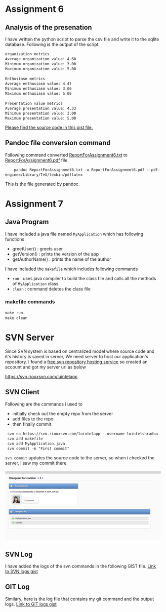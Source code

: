 # Assignment 6
## Analysis of the presenation
I have written the python script to parse the csv file and write it to the sqlite database. 
Following is the output of the script.

    organization metrics
    Average organization value: 4.60
    Minimum organization value: 3.00
    Maximum organization value: 5.00

    Enthusiasm metrics
    Average enthusiasm value: 4.47
    Minimum enthusiasm value: 3.00
    Maximum enthusiasm value: 5.00

    Presentation value metrics
    Average presentation value: 4.33
    Minimum presentation value: 3.00
    Maximum presentation value: 5.00

<a href="https://gist.github.com/shradz27/8f540173bdc862621585c1024f21ba75">Please find the source code in this gist file.</a>

## Pandoc file conversion command
Following command converted <a href="https://github.com/shradz27/assignment_6_7/blob/master/ReportForAssignment6.txt">ReportForAssignment6.txt</a> to <a href="https://github.com/shradz27/assignment_6_7/blob/master/ReportForAssignment6.pdf">ReportForAssignment6.pdf</a> file.

        pandoc ReportForAssignment6.txt -o ReportForAssignment6.pdf --pdf-engine=/Library/TeX/texbin/pdflatex
        
This is the file generated by pandoc.</a>

# Assignment 7
## Java Program
I have included a java file named `MyApplication` which has following functions

- greetUser() : greets user
- getVersion() : prints the version of the app
- getAuthorName() : prints the name of the author

I have included the `makefile` which includes following commands 
  - `run` : uses java compiler to build the class file and calls all the methods of `MyApplication` class
  - `clean` : command deletes the class file

### makefile commands
`make run`<br>
`make clean`


# SVN Server
Since SVN system is based on centralized model where source code and it's history is saved in server, We need server to host our application's repository. I found a <a href="https://riouxsvn.com">free svn repository hosting service</a> so created an account and got my server url as below

https://svn.riouxsvn.com/luintelapp

## SVN Client
Following are the commands i used to 
  - initially check out the empty repo from the server
  - add files to the repo
  - then finally commit
  
```
 svn co https://svn.riouxsvn.com/luintelapp --username luintelshradha
 svn add makefile
 svn add MyApplication.java
 svn commit -m "First commit"
```

`svn commit` updates the source code to the server, so when i checked the server, i saw my commit there. 
<br/><br/>
![Screenshot of remote repo](screenshot.png)



## SVN Log
I have added the logs of the svn commands in the following GIST file.
<a href="https://gist.github.com/shradz27/8ed4fc6a2e07a8afa2f6c824429348e6">Link to SVN logs gist</a>

## GIT Log
Similary, here is the log file that contains my git command and the output logs.
<a href="https://gist.github.com/shradz27/13983ccbcc979fdecc7faae9494db76d">Link to GIT logs gist</a>
